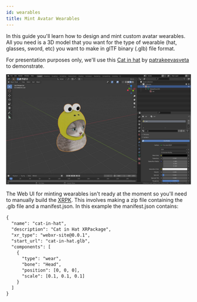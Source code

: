 ```yaml
---
id: wearables 
title: Mint Avatar Wearables 
---
```


In this guide you'll learn how to design and mint custom avatar wearables. All you need is a 3D model that you want for the type of wearable (hat, glasses, sword, etc) you want to make in glTF binary (.glb) file format. 

For presentation purposes only, we'll use this [Cat in hat](https://sketchfab.com/3d-models/cat-in-hat-a5301f9e3045462f8b023c20b7a1b2f2) by [patrakeevasveta](https://sketchfab.com/patrakeevasveta) to demonstrate.

![Cat in hat](/img/cathat.jpg)

The Web UI for minting wearables isn't ready at the moment so you'll need to manually build the [XRPK](https://docs.webaverse.com/docs/create/creating-an-xrpk). This involves making a zip file containing the .glb file and a manifest.json. In this example the manifest.json contains:

```
{
  "name": "cat-in-hat",
  "description": "Cat in Hat XRPackage",
  "xr_type": "webxr-site@0.0.1",
  "start_url": "cat-in-hat.glb",
  "components": [
    {
      "type": "wear",
      "bone": "Head",
      "position": [0, 0, 0],
      "scale": [0.1, 0.1, 0.1]
    }
  ]
}

```

